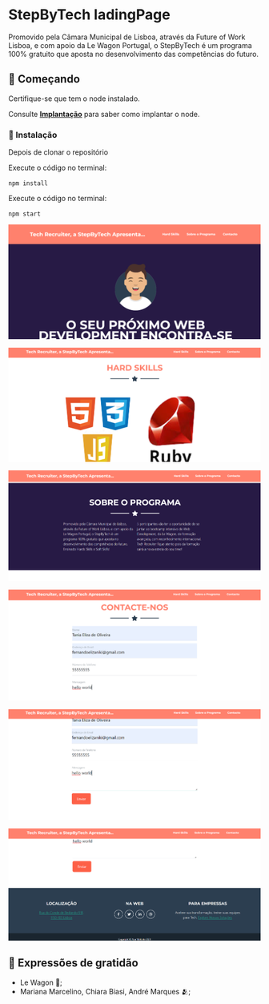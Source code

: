 # StepByTech ladingPage

Promovido pela Câmara Municipal de Lisboa, através da Future of Work Lisboa, e com apoio da Le Wagon Portugal, o StepByTech é um programa 100% gratuito que aposta no desenvolvimento das competências do futuro.

## 🚀 Começando

Certifique-se que tem o node instalado.

Consulte **[Implantação](https://nodejs.org/en/download)** para saber como implantar o node.


### 🔧 Instalação

Depois de clonar o repositório

Execute o código no terminal:


```
npm install
```

Execute o código no terminal:


```
npm start

```

![alt text](imagens/Captura%20de%20tela%202023-04-20%20194840.png)

![alt text](imagens/Captura%20de%20tela%202023-04-20%20194937.png)

![alt text](imagens/Captura%20de%20tela%202023-04-20%20195016.png)

![alt text](imagens/Captura%20de%20tela%202023-04-20%20195114.png)

![alt text](imagens/Captura%20de%20tela%202023-04-20%20195145.png)

![alt text](imagens/Captura%20de%20tela%202023-04-20%20195219.png)


## 🎁 Expressões de gratidão

* Le Wagon 📢;
* Mariana Marcelino, Chiara Biasi, André Marques 🫂;
